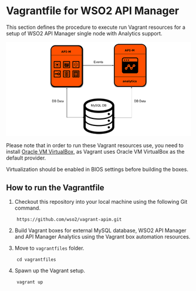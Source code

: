 # Vagrantfile for WSO2 API Manager

This section defines the procedure to execute run Vagrant resources for a setup of WSO2 API Manager single
node with Analytics support.

![Deployment architecture](deployment-diagram.png)

Please note that in order to run these Vagrant resources use, you need to install
[Oracle VM VirtualBox](http://www.oracle.com/technetwork/server-storage/virtualbox/downloads/index.html),
as Vagrant uses Oracle VM VirtualBox as the default provider.

Virtualization should be enabled in BIOS settings before building the boxes.

## How to run the Vagrantfile

1. Checkout this repository into your local machine using the following Git command.

```
    https://github.com/wso2/vagrant-apim.git
```

2. Build Vagrant boxes for external MySQL database, WSO2 API Manager and API Manager Analytics using the Vagrant box automation resources.

3. Move to `vagrantfiles` folder.

```
    cd vagrantfiles
```
4. Spawn up the Vagrant setup.

```
    vagrant up
```
